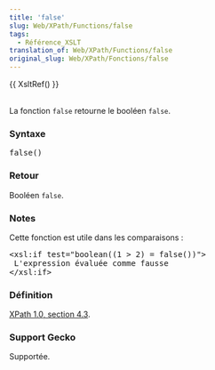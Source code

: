 ```yaml
---
title: 'false'
slug: Web/XPath/Functions/false
tags:
  - Référence_XSLT
translation_of: Web/XPath/Functions/false
original_slug: Web/XPath/Fonctions/false
---
```

<p>
{{ XsltRef() }}
</p><p><br>
La fonction <code>false</code> retourne le booléen <code>false</code>.
</p>
<h3 id="Syntaxe">Syntaxe </h3>
<pre class="eval">false()
</pre>
<h3 id="Retour"> Retour </h3>
<p>Booléen <code>false</code>.
</p>
<h3 id="Notes"> Notes </h3>
<p>Cette fonction est utile dans les comparaisons :
</p>
<pre class="eval">&lt;xsl:if test="boolean((1 &gt; 2) = false())"&gt;
 L'expression évaluée comme fausse
&lt;/xsl:if&gt;
</pre>
<h3 id="D.C3.A9finition"> Définition </h3>
<p><a href="http://www.w3.org/TR/xpath#function-false">XPath 1.0, section 4.3</a>.
</p>
<h3 id="Support_Gecko"> Support Gecko </h3>
<p>Supportée.
</p>
